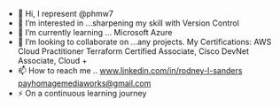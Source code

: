- 👋 Hi, I represent @phmw7
- 👀 I’m interested in ...sharpening my skill with Version Control
- 🌱 I’m currently learning ... Microsoft Azure
- 💞️ I’m looking to collaborate on ...any projects. My Certifications: AWS  Cloud Practitioner Terraform Certified Associate, Cisco DevNet Associate, Cloud +
- 📫 How to reach me .. www.linkedin.com/in/rodney-l-sanders payhomagemediaworks@gmail.com
- ⚡ On a continuous learning journey

<!---
phmw7/phmw7 is a ✨ special ✨ repository because its `README.md` (this file) appears on your GitHub profile.
You can click the Preview link to take a look at your changes.
--->
